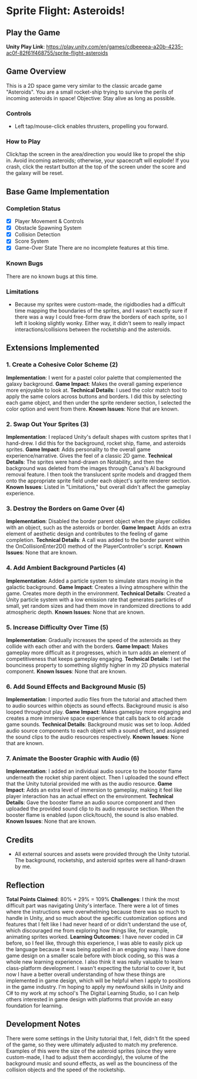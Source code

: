 # Sprite Flight: Asteroids!

## Play the Game
**Unity Play Link**: https://play.unity.com/en/games/cdbeeeea-a20b-4235-ac0f-82f61f468755/sprite-flight-asteroids

## Game Overview
This is a 2D space game very similar to the classic arcade game "Asteroids". You are a small rocket-ship trying to survive the perils of incoming asteroids in space! Objective: Stay alive as long as possible. 

### Controls
- Left tap/mouse-click enables thrusters, propelling you forward.

### How to Play
Click/tap the screen in the area/direction you would like to propel the ship in. Avoid incoming asteroids; otherwise, your spacecraft will explode! If you crash, click the restart button at the top of the screen under the
score and the galaxy will be reset. 

## Base Game Implementation

### Completion Status
- [x] Player Movement & Controls
- [x] Obstacle Spawning System
- [x] Collision Detection
- [x] Score System
- [x] Game-Over State
There are no incomplete features at this time.

### Known Bugs
There are no known bugs at this time. 

### Limitations
- Because my sprites were custom-made, the rigidbodies had a difficult time mapping the boundaries of the sprites, and I wasn't exactly sure if there was a way I could free-form draw the borders of each sprite, so I
left it looking slightly wonky. Either way, it didn't seem to really impact interactions/collisions between the rocketship and the asteroids. 

## Extensions Implemented

### 1. Create a Cohesive Color Scheme (2)
**Implementation**: I went for a pastel color palette that complemented the galaxy background. 
**Game Impact**: Makes the overall gaming experience more enjoyable to look at.
**Technical Details**: I used the color match tool to apply the same colors across buttons and borders. I did this by selecting each game object, and then under the sprite renderer section, I selected the color option and went from there.
**Known Issues**: None that are known. 

### 2. Swap Out Your Sprites (3)
**Implementation**: I replaced Unity's default shapes with custom sprites that I hand-drew. I did this for the background, rocket ship, flame, and asteroids sprites. 
**Game Impact**: Adds personality to the overall game experience/narrative. Gives the feel of a classic 2D game. 
**Technical Details**: The sprites were hand-drawn on Notability, and then the background was deleted from the images through Canva's AI background removal feature. I then took the translucent sprite models and dragged them onto the appropriate sprite field under each object's sprite renderer section. 
**Known Issues**: Listed in "Limitations," but overall didn't affect the gameplay experience.

### 3. Destroy the Borders on Game Over (4)
**Implementation**: Disabled the border parent object when the player collides with an object, such as the asteroids or border.
**Game Impact**: Adds an extra element of aesthetic design and contributes to the feeling of game completion.
**Technical Details**: A call was added to the border parent within the OnCollisionEnter2D() method of the PlayerController's script. 
**Known Issues**: None that are known.

### 4. Add Ambient Background Particles (4)
**Implementation**: Added a particle system to simulate stars moving in the galactic background.
**Game Impact**: Creates a living atmosphere within the game. Creates more depth in the environment. 
**Technical Details**: Created a Unity particle system with a low emission rate that generates particles of small, yet random sizes and had them move in randomized directions to add atmospheric depth.
**Known Issues**: None that are known. 

### 5. Increase Difficulty Over Time (5)
**Implementation**: Gradually increases the speed of the asteroids as they collide with each other and with the borders. 
**Game Impact**: Makes gameplay more difficult as it progresses, which in turn adds an element of competitiveness that keeps gameplay engaging. 
**Technical Details**: I set the bounciness property to something slightly higher in my 2D physics material component.
**Known Issues**: None that are known. 

### 6. Add Sound Effects and Background Music (5)
**Implementation**: I imported audio files from the tutorial and attached them to audio sources within objects as sound effects. Background music is also looped throughout play.
**Game Impact**: Makes gameplay more engaging and creates a more immersive space experience that calls back to old arcade game sounds. 
**Technical Details**: Background music was set to loop. Added audio source components to each object with a sound effect, and assigned the sound clips to the audio resources respectively.
**Known Issues**: None that are known. 

### 7. Animate the Booster Graphic with Audio (6)
**Implementation**: I added an individual audio source to the booster flame underneath the rocket ship parent object. Then I uploaded the sound effect that the Unity tutorial provided me with as the audio resource.
**Game Impact**: Adds an extra level of immersion to gameplay, making it feel like player interaction has an actual effect on the environment.
**Technical Details**: Gave the booster flame an audio source component and then uploaded the provided sound clip to its audio resource section. When the booster flame is enabled (upon click/touch), the sound is also enabled.
**Known Issues**: None that are known. 

## Credits
- All external sources and assets were provided through the Unity tutorial. The background, rocketship, and asteroid sprites were all hand-drawn by me.

## Reflection
**Total Points Claimed**: 80% + 29% = 109%
**Challenges**: I think the most difficult part was navigating Unity's interface. There were a lot of times where the instructions were overwhelming because there was so much to handle in Unity, and so much about the 
specific customization options and features that I felt like I had never heard of or didn't understand the use of, which discouraged me from exploring how things like, for example, animating sprites worked. 
**Learning Outcomes**: I have never coded in C# before, so I feel like, through this experience, I was able to easily pick up the language because it was being applied in an engaging way. I have done game design on a smaller
scale before with block coding, so this was a whole new learning experience. I also think it was really valuable to learn class-platform development. I wasn't expecting the tutorial to cover it, but now I have a better
overall understanding of how these things are implemented in game design, which will be helpful when I apply to positions in the game industry. I'm hoping to apply my newfound skills in Unity and C# to my work at my school's
The Digital Learning Studio, so I can help others interested in game design with platforms that provide an easy foundation for learning. 

## Development Notes
There were some settings in the Unity tutorial that, I felt, didn't fit the speed of the game, so they were ultimately adjusted to match my preference. Examples of this were the size of the asteroid sprites (since they were
custom-made, I had to adjust them accordingly), the volume of the background music and sound effects, as well as the bounciness of the collision objects and the speed of the rocketship. 
